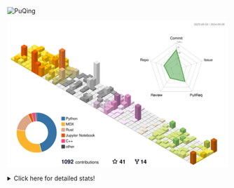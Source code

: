 ![PuQing](https://user-images.githubusercontent.com/27223114/171565019-9a56fae6-b08b-421f-99db-7e830da42371.png)

![](./profile-3d-contrib/profile-season-animate.svg)

<details>
<summary>Click here for detailed stats!</summary>

<!--START_SECTION:waka-->
![Lines of code](https://img.shields.io/badge/From%20Hello%20World%20I%27ve%20Written-1.5%20million%20lines%20of%20code-blue)

**🐱 My GitHub Data** 

> 📦 403.0 kB Used in GitHub's Storage 
 > 
> 🏆 570 Contributions in the Year 2024
 > 
> 🚫 Not Opted to Hire
 > 
> 📜 56 Public Repositories 
 > 
> 🔑 29 Private Repositories 
 > 
**I'm a Night 🦉** 

```text
🌞 Morning                468 commits         █░░░░░░░░░░░░░░░░░░░░░░░░   05.74 % 
🌆 Daytime                3596 commits        ███████████░░░░░░░░░░░░░░   44.12 % 
🌃 Evening                2019 commits        ██████░░░░░░░░░░░░░░░░░░░   24.77 % 
🌙 Night                  2067 commits        ██████░░░░░░░░░░░░░░░░░░░   25.36 % 
```


📊 **This Week I Spent My Time On** 

```text
💬 Programming Languages: 
Browsing                 13 hrs 28 mins      ██████░░░░░░░░░░░░░░░░░░░   25.98 % 
Rust                     10 hrs 43 mins      █████░░░░░░░░░░░░░░░░░░░░   20.69 % 
GitHubing                5 hrs 36 mins       ███░░░░░░░░░░░░░░░░░░░░░░   10.81 % 
Python                   4 hrs 20 mins       ██░░░░░░░░░░░░░░░░░░░░░░░   08.38 % 
Markdown                 3 hrs 40 mins       ██░░░░░░░░░░░░░░░░░░░░░░░   07.07 % 

🔥 Editors: 
Chrome                   25 hrs 31 mins      ████████████░░░░░░░░░░░░░   49.31 % 
VS Code                  18 hrs 38 mins      █████████░░░░░░░░░░░░░░░░   36.01 % 
Obsidian                 3 hrs 32 mins       ██░░░░░░░░░░░░░░░░░░░░░░░   06.83 % 
fish                     3 hrs 4 mins        █░░░░░░░░░░░░░░░░░░░░░░░░   05.95 % 
Terminal                 46 mins             ░░░░░░░░░░░░░░░░░░░░░░░░░   01.48 % 

💻 Operating System: 
Mac                      33 hrs 21 mins      ████████████████░░░░░░░░░   64.45 % 
WSL                      12 hrs 43 mins      ██████░░░░░░░░░░░░░░░░░░░   24.58 % 
Linux                    5 hrs 33 mins       ███░░░░░░░░░░░░░░░░░░░░░░   10.75 % 
Windows                  6 mins              ░░░░░░░░░░░░░░░░░░░░░░░░░   00.21 % 
```


<!--END_SECTION:waka-->
</details>
